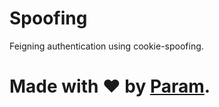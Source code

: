 # Spoofing
Feigning authentication using cookie-spoofing.

# Made with ❤ by [Param](https://www.paramsid.com).
